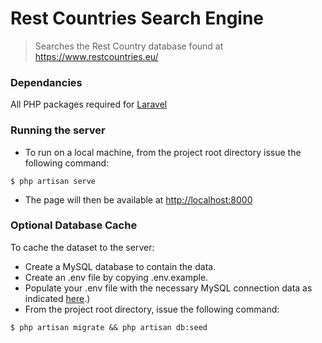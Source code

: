 # Rest Countries Search Engine

> Searches the Rest Country database found at https://www.restcountries.eu/

### Dependancies

All PHP packages required for [Laravel](https://laravel.com/docs/5.7)

### Running the server

- To run on a local machine, from the project root directory issue the following command:

```shell
$ php artisan serve
```
- The page will then be available at [http://localhost:8000](localhost:8000)

### Optional Database Cache

To cache the dataset to the server: 
- Create a MySQL database to contain the data.
- Create an .env file by copying .env.example.
- Populate your .env file with the necessary MySQL connection data as indicated [here](https://laravel.com/docs/5.7/database).)
- From the project root directory, issue the following command:

```shell
$ php artisan migrate && php artisan db:seed
```